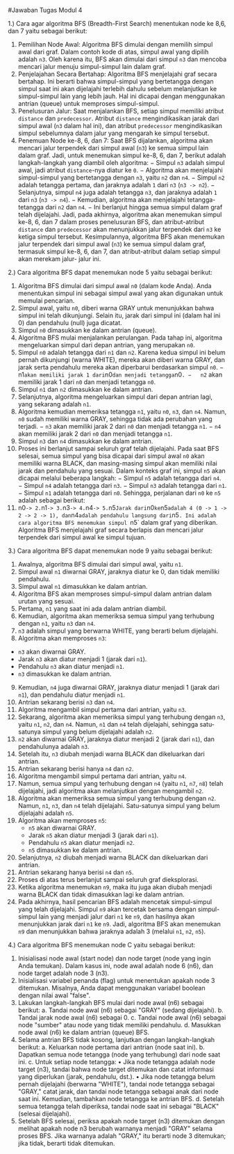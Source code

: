 #Jawaban Tugas Modul 4

1.) 
Cara agar algoritma BFS (Breadth-First Search) menentukan node ke 8,6, dan 7 yaitu sebagai berikut:
1.	Pemilihan Node Awal: Algoritma BFS dimulai dengan memilih simpul awal dari graf. Dalam contoh kode di atas, simpul awal yang dipilih adalah `n3`. Oleh karena itu, BFS akan dimulai dari simpul `n3` dan   mencoba mencari jalur menuju simpul-simpul lain dalam graf.
2.	Penjelajahan Secara Bertahap: Algoritma BFS menjelajahi graf secara bertahap. Ini berarti bahwa simpul-simpul yang bertetangga dengan simpul saat ini akan dijelajahi terlebih dahulu sebelum melanjutkan    ke simpul-simpul lain yang lebih jauh. Hal ini dicapai dengan menggunakan antrian (queue) untuk memproses simpul-simpul.
3.	Penelusuran Jalur: Saat menjalankan BFS, setiap simpul memiliki atribut `distance` dan `predecessor`. Atribut `distance` mengindikasikan jarak dari simpul awal (`n3` dalam hal ini), dan atribut            `predecessor` mengindikasikan simpul sebelumnya dalam jalur yang mengarah ke simpul tersebut.
4.	Penemuan Node ke-8, 6, dan 7: Saat BFS dijalankan, algoritma akan mencari jalur terpendek dari simpul awal (`n3`) ke semua simpul lain dalam graf. Jadi, untuk menemukan simpul ke-8, 6, dan 7, berikut      adalah langkah-langkah yang diambil oleh algoritma:
    −	Simpul `n3` adalah simpul awal, jadi atribut `distance`-nya diatur ke `0`.
    −	Algoritma akan menjelajahi simpul-simpul yang bertetangga dengan `n3`, yaitu `n2` dan `n4`.
    −	Simpul `n2` adalah tetangga pertama, dan jaraknya adalah `1` dari `n3` (`n3 -> n2`).
    −	Selanjutnya, simpul `n4` juga adalah tetangga `n3`, dan jaraknya adalah `1` dari `n3` (`n3 -> n4`).
    −	Kemudian, algoritma akan menjelajahi tetangga-tetangga dari `n2` dan `n4`.
    −	Ini berlanjut hingga semua simpul dalam graf telah dijelajahi.
Jadi, pada akhirnya, algoritma akan menemukan simpul ke-8, 6, dan 7 dalam proses penelusuran BFS, dan atribut-atribut `distance` dan `predecessor` akan menunjukkan jalur terpendek dari `n3` ke ketiga simpul   tersebut.
Kesimpulannya, algoritma BFS akan menemukan jalur terpendek dari simpul awal (`n3`) ke semua simpul dalam graf, termasuk simpul ke-8, 6, dan 7, dan atribut-atribut dalam setiap simpul akan merekam jalur-      jalur ini.


2.) 
Cara algoritma BFS dapat menemukan node 5 yaitu sebagai berikut:
1.	Algoritma BFS dimulai dari simpul awal `n0` (dalam kode Anda). Anda menentukan simpul ini sebagai simpul awal yang akan digunakan untuk memulai pencarian.
2.	Simpul awal, yaitu `n0`, diberi warna GRAY untuk menunjukkan bahwa simpul ini telah dikunjungi. Selain itu, jarak dari simpul ini (dalam hal ini 0) dan pendahulu (null) juga dicatat.
3.	Simpul `n0` dimasukkan ke dalam antrian (queue).
4.	Algoritma BFS mulai menjalankan perulangan. Pada tahap ini, algoritma mengeluarkan simpul dari depan antrian, yang merupakan `n0`.
5.	Simpul `n0` adalah tetangga dari `n1` dan `n2`. Karena kedua simpul ini belum pernah dikunjungi (warna WHITE), mereka akan diberi warna GRAY, dan jarak serta pendahulu mereka akan diperbarui berdasarkan simpul `n0`.
−	n1` akan memiliki jarak 1 dari `n0` dan menjadi tetangga `n0`.
−	n2` akan memiliki jarak 1 dari `n0` dan menjadi tetangga `n0`.
6.	Simpul `n1` dan `n2` dimasukkan ke dalam antrian.
7.	Selanjutnya, algoritma mengeluarkan simpul dari depan antrian lagi, yang sekarang adalah `n1`.
8.	Algoritma kemudian memeriksa tetangga `n1`, yaitu `n0`, `n3`, dan `n4`. Namun, `n0` sudah memiliki warna GRAY, sehingga tidak ada perubahan yang terjadi. 
−	`n3` akan memiliki jarak 2 dari `n0` dan menjadi tetangga `n1`.
−	`n4` akan memiliki jarak 2 dari `n0` dan menjadi tetangga `n1`.
9.	Simpul `n3` dan `n4` dimasukkan ke dalam antrian.
10.	Proses ini berlanjut sampai seluruh graf telah dijelajahi. Pada saat BFS selesai, semua simpul yang bisa dicapai dari simpul awal `n0` akan memiliki warna BLACK, dan masing-masing simpul akan memiliki nilai jarak dan pendahulu yang sesuai.
Dalam konteks graf ini, simpul `n5` akan dicapai melalui beberapa langkah:
−	Simpul `n5` adalah tetangga dari `n4`.
−	Simpul `n4` adalah tetangga dari `n3`.
−	Simpul `n3` adalah tetangga dari `n1`.
−	Simpul `n1` adalah tetangga dari `n0`.
Sehingga, perjalanan dari `n0` ke `n5` adalah sebagai berikut:
1.	n0` -> 2. `n1` -> 3. `n3` -> 4. `n4` -> 5. `n5`
Jarak dari `n0` ke `n5` adalah 4 (0 -> 1 -> 2 -> 2 -> 1), dan `n4` adalah pendahulu langsung dari `n5`.
Ini adalah cara algoritma BFS menemukan simpul `n5` dalam graf yang diberikan. Algoritma BFS menjelajahi graf secara berlapis dan mencari jalur terpendek dari simpul awal ke simpul tujuan.


3.) 
Cara algoritma BFS dapat menemukan node 9 yaitu sebagai berikut:
1.	Awalnya, algoritma BFS dimulai dari simpul awal, yaitu `n1`.
2.	Simpul awal `n1` diwarnai GRAY, jaraknya diatur ke 0, dan tidak memiliki pendahulu.
3.	Simpul awal `n1` dimasukkan ke dalam antrian.
4.	Algoritma BFS akan memproses simpul-simpul dalam antrian dalam urutan yang sesuai.
5.	Pertama, `n1` yang saat ini ada dalam antrian diambil.
6.	Kemudian, algoritma akan memeriksa semua simpul yang terhubung dengan `n1`, yaitu `n3` dan `n4`.
7.	`n3` adalah simpul yang berwarna WHITE, yang berarti belum dijelajahi.
8.	Algoritma akan memproses `n3`:
   - `n3` akan diwarnai GRAY.
   - Jarak `n3` akan diatur menjadi 1 (jarak dari `n1`).
   - Pendahulu `n3` akan diatur menjadi `n1`.
   - `n3` dimasukkan ke dalam antrian.
9.	Kemudian, `n4` juga diwarnai GRAY, jaraknya diatur menjadi 1 (jarak dari `n1`), dan pendahulu diatur menjadi `n1`.
10.	Antrian sekarang berisi `n3` dan `n4`.
11.	Algoritma mengambil simpul pertama dari antrian, yaitu `n3`.
12.	Sekarang, algoritma akan memeriksa simpul yang terhubung dengan `n3`, yaitu `n1`, `n2`, dan `n4`. Namun, `n1` dan `n4` telah dijelajahi, sehingga satu-satunya simpul yang belum dijelajahi adalah `n2`.
13.	`n2` akan diwarnai GRAY, jaraknya diatur menjadi 2 (jarak dari `n1`), dan pendahulunya adalah `n3`.
14.	Setelah itu, `n3` diubah menjadi warna BLACK dan dikeluarkan dari antrian.
15.	Antrian sekarang berisi hanya `n4` dan `n2`.
16.	Algoritma mengambil simpul pertama dari antrian, yaitu `n4`.
17.	Namun, semua simpul yang terhubung dengan `n4` (yaitu `n1`, `n7`, `n8`) telah dijelajahi, jadi algoritma akan melanjutkan dengan mengambil `n2`.
18.	Algoritma akan memeriksa semua simpul yang terhubung dengan `n2`. Namun, `n1`, `n3`, dan `n4` telah dijelajahi. Satu-satunya simpul yang belum dijelajahi adalah `n5`.
19.	Algoritma akan memproses `n5`:
    - `n5` akan diwarnai GRAY.
    - Jarak `n5` akan diatur menjadi 3 (jarak dari `n1`).
    - Pendahulu `n5` akan diatur menjadi `n2`.
    - `n5` dimasukkan ke dalam antrian.
20.	Selanjutnya, `n2` diubah menjadi warna BLACK dan dikeluarkan dari antrian.
21.	Antrian sekarang hanya berisi `n4` dan `n5`.
22.	Proses di atas terus berlanjut sampai seluruh graf dieksplorasi.
23.	Ketika algoritma menemukan `n9`, maka itu juga akan diubah menjadi warna BLACK dan tidak dimasukkan lagi ke dalam antrian.
24.	Pada akhirnya, hasil pencarian BFS adalah mencetak simpul-simpul yang telah dijelajahi. Simpul `n9` akan tercetak bersama dengan simpul-simpul lain yang menjadi jalur dari `n1` ke `n9`, dan hasilnya akan menunjukkan jarak dari `n1` ke `n9`. Jadi, algoritma BFS akan menemukan `n9` dan menunjukkan bahwa jaraknya adalah 3 (melalui `n1`, `n2`, `n5`).


4.)
Cara algoritma BFS menemukan node C yaitu sebagai berikut:
1.	Inisialisasi node awal (start node) dan node target (node yang ingin Anda temukan). Dalam kasus ini, node awal adalah node 6 (n6), dan node target adalah node 3 (n3).
2.	Inisialisasi variabel penanda (flag) untuk menentukan apakah node 3 ditemukan. Misalnya, Anda dapat menggunakan variabel boolean dengan nilai awal "false".
3.	Lakukan langkah-langkah BFS mulai dari node awal (n6) sebagai berikut: a. Tandai node awal (n6) sebagai "GRAY" (sedang dijelajahi). b. Tandai jarak node awal (n6) sebagai 0. c. Tandai node awal (n6) sebagai node "sumber" atau node yang tidak memiliki pendahulu. d. Masukkan node awal (n6) ke dalam antrian (queue) BFS.
4.	Selama antrian BFS tidak kosong, lanjutkan dengan langkah-langkah berikut: 
a. Keluarkan node pertama dari antrian (node saat ini). 
b. Dapatkan semua node tetangga (node yang terhubung) dari node saat ini. 
c. Untuk setiap node tetangga:
•	Jika node tetangga adalah node target (n3), tandai bahwa node target ditemukan dan catat informasi yang diperlukan (jarak, pendahulu, dst.).
•	Jika node tetangga belum pernah dijelajahi (berwarna "WHITE"), tandai node tetangga sebagai "GRAY," catat jarak, dan tandai node tetangga sebagai anak dari node saat ini. Kemudian, tambahkan node tetangga ke antrian BFS. d. Setelah semua tetangga telah diperiksa, tandai node saat ini sebagai "BLACK" (selesai dijelajahi).
5.	Setelah BFS selesai, periksa apakah node target (n3) ditemukan dengan melihat apakah node n3 berubah warnanya menjadi "GRAY" selama proses BFS. Jika warnanya adalah "GRAY," itu berarti node 3 ditemukan; jika tidak, berarti tidak ditemukan.

